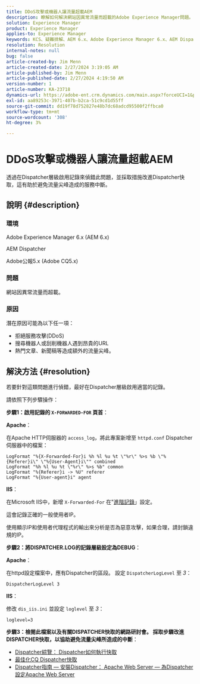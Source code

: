 ```yaml
---
title: DDoS攻擊或機器人讓流量超載AEM
description: 瞭解如何解決網站因異常流量而超載的Adobe Experience Manager問題。
solution: Experience Manager
product: Experience Manager
applies-to: Experience Manager
keywords: KCS、疑難排解、AEM 6.x、Adobe Experience Manager 6.x、AEM Dispatcher、CQ5.x、AdobeCommunique 5.x、Adobe CQ5.x、DDoS攻擊、拒絕服務、機器人、超載、流量
resolution: Resolution
internal-notes: null
bug: false
article-created-by: Jim Menn
article-created-date: 2/27/2024 3:19:05 AM
article-published-by: Jim Menn
article-published-date: 2/27/2024 4:19:50 AM
version-number: 1
article-number: KA-23718
dynamics-url: https://adobe-ent.crm.dynamics.com/main.aspx?forceUCI=1&pagetype=entityrecord&etn=knowledgearticle&id=68d651f5-1ed5-ee11-9079-6045bd006268
exl-id: aa89253c-3971-407b-b2ca-51c9cd1d55ff
source-git-commit: dd19f78d752827e48b7dc68adcd95500f2ffbca0
workflow-type: tm+mt
source-wordcount: '308'
ht-degree: 3%

---
```


# DDoS攻擊或機器人讓流量超載AEM


透過在Dispatcher層級啟用記錄來偵錯此問題，並採取措施改進Dispatcher快取，這有助於避免流量尖峰造成的服務中斷。

## 說明 {#description}


### 環境

Adobe Experience Manager 6.x (AEM 6.x)

AEM Dispatcher

Adobe公報5.x (Adobe CQ5.x)

### 問題

網站因異常流量而超載。

### 原因

潛在原因可能為以下任一項：

- 拒絕服務攻擊(DDoS)
- 搜尋機器人或刮削機器人遇到昂貴的URL
- 熱門文章、新聞稿等造成額外的流量尖峰。



## 解決方法 {#resolution}


若要針對這類問題進行偵錯，最好在Dispatcher層級啟用適當的記錄。

請依照下列步驟操作：

<b>步驟1：啟用記錄的 `X-FORWARDED-FOR` 頁首</b>：

<b>Apache</b>：

在Apache HTTP伺服器的 `access_log`，將此專案新增至 `httpd.conf` Dispatcher伺服器中的檔案：


```
LogFormat "%{X-Forwarded-For}i %h %l %u %t \"%r\" %>s %b \"%{Referer}i\" \"%{User-Agent}i\"" combined
LogFormat "%h %l %u %t \"%r\" %>s %b" common
LogFormat "%{Referer}i -> %U" referer
LogFormat "%{User-agent}i" agent
```


<b>IIS</b>：

在Microsoft IIS中，新增 `X-Forwarded-For` 在&quot;[進階記錄](https://learn.microsoft.com/en-us/iis/get-started/whats-new-in-iis-85/enhanced-logging-for-iis85)」設定。

這會記錄正確的一般使用者IP。

使用顯示IP和使用者代理程式的輸出來分析是否為惡意攻擊，如果合理，請封鎖違規的IP。

<b>步驟2：將DISPATCHER.LOG的記錄層級設定為DEBUG</b>：

<b>Apache</b>：

在httpd設定檔案中，應有Dispatcher的區段。 設定 `DispatcherLogLevel` 至 *3*：

`DispatcherLogLevel 3`

<b>IIS</b>：

修改 `dis_iis.ini` 並設定 `loglevel` 至 *3*：

`loglevel=3`

<b>步驟3：檢閱此檔案以及有關DISPATCHER快取的網路研討會。 採取步驟改進DISPATCHER快取，以協助避免流量尖峰所造成的中斷</b>：

- [Dispatcher綜覽： Dispatcher如何執行快取](https://experienceleague.adobe.com/docs/experience-manager-dispatcher/using/dispatcher.html#how-dispatcher-performs-caching)
- [最佳化CQ Dispatcher快取](https://github.com/cqsupport/webinar-dispatchercache)
- [Dispatcher指南 — 安裝Dispatcher： Apache Web Server — 為Dispatcher設定Apache Web Server](https://experienceleague.adobe.com/docs/experience-manager-dispatcher/using/getting-started/dispatcher-install.html#apache-web-server-configure-apache-web-server-for-dispatcher)
